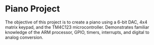 # Piano Project

The objective of this project is to create a piano using a 6-bit DAC, 4x4 matrix keypad,
and the TM4C123 microcontroller. Demonstrates familiar knowledge of the
ARM processor, GPIO, timers, interrupts, and digital to analog conversion.
